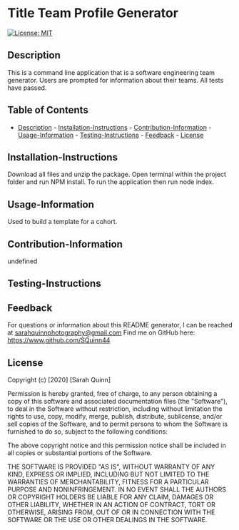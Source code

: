 
   # Title Team Profile Generator
    
   [![License: MIT](https://img.shields.io/badge/License-MIT-blue.svg)](https://opensource.org/licenses/MIT)

   ## Description
   This is a command line application that is a software engineering team generator. Users are prompted for information about their teams. All tests have passed.

   ## Table of Contents
   - [Description](#Description)
    - [Installation-Instructions](#Installation-Instructions)
    - [Contribution-Information](#Contribution-Information)
    - [Usage-Information](#Usage-Information)
    - [Testing-Instructions](#Testing-Instructions)
    - [Feedback](#Feedback)
    - [License](#License)

   ## Installation-Instructions
   Download all files and unzip the package. Open terminal within the project folder and run NPM install. To run the application then run node index. 
   ## Usage-Information
   Used to build a template for a cohort.
   ## Contribution-Information
   undefined
   ## Testing-Instructions
 
    
   ## Feedback 
   For questions or information about this README generator, I can be reached at sarahquinnphotography@gmail.com 
    Find me on GitHub here: https://www.github.com/SQuinn44
    
   ## License
   Copyright (c) [2020] [Sarah Quinn]

Permission is hereby granted, free of charge, to any person obtaining a copy
of this software and associated documentation files (the "Software"), to deal
in the Software without restriction, including without limitation the rights
to use, copy, modify, merge, publish, distribute, sublicense, and/or sell
copies of the Software, and to permit persons to whom the Software is
furnished to do so, subject to the following conditions:

The above copyright notice and this permission notice shall be included in all
copies or substantial portions of the Software.

THE SOFTWARE IS PROVIDED "AS IS", WITHOUT WARRANTY OF ANY KIND, EXPRESS OR
IMPLIED, INCLUDING BUT NOT LIMITED TO THE WARRANTIES OF MERCHANTABILITY,
FITNESS FOR A PARTICULAR PURPOSE AND NONINFRINGEMENT. IN NO EVENT SHALL THE
AUTHORS OR COPYRIGHT HOLDERS BE LIABLE FOR ANY CLAIM, DAMAGES OR OTHER
LIABILITY, WHETHER IN AN ACTION OF CONTRACT, TORT OR OTHERWISE, ARISING FROM,
OUT OF OR IN CONNECTION WITH THE SOFTWARE OR THE USE OR OTHER DEALINGS IN THE
SOFTWARE.
  
